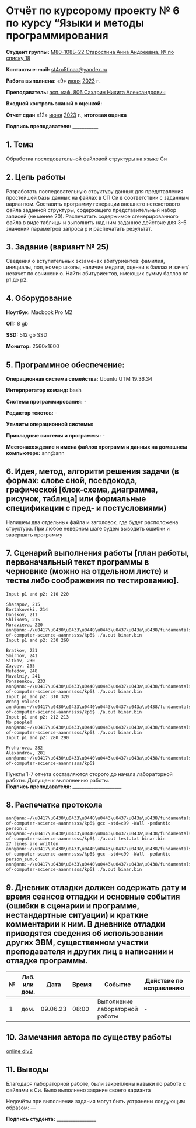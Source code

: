 # Отчёт по курсорому проекту № 6 по курсу “Языки и методы программирования

<b>Студент группы:</b> <ins>М80-108Б-22 Старостина Анна Андреевна, № по списку 18</ins>

<b>Контакты e-mail:</b> <ins>st4ro5tinaa@yandex.ru</ins>

<b>Работа выполнена:</b> «9» <ins>июня</ins> <ins>2023</ins> г.

<b>Преподаватель:</b> <ins>асп. каф. 806 Сахарин Никита Александрович</ins>

<b>Входной контроль знаний с оценкой:</b> <ins> </ins>

<b>Отчет сдан</b> «12» <ins>июня</ins> <ins>2023</ins> г., <b>итоговая оценка</b> <ins> </ins>

<b>Подпись преподавателя:</b> ___________


## 1. Тема
Обработка последовательной файловой структуры на языке Си
## 2. Цель работы
Разработать последовательную структуру данных для представления простейшей базы данных на файлах в СП Си в соответствии с заданным вариантом. Составить программу генерации внешнего нетекстового файла заданной структуры, содержащего представительный набор записей (не менее 20). Распечатать содержимое сгенерированного файла в виде таблицы и выполнить над ним заданное действие для 3–5 значений параметров запроса p и распечатать результат.
## 3. Задание (вариант № 25)
Сведения о вступительных экзаменах абитуриентов: фамилия, инициалы, пол, номер школы, наличие медали, оценки в баллах и зачет/незачет по сочинению. Найти абитуриентов, имеющих сумму баллов от p1 до p2.
## 4. Оборудование
<b>Ноутбук:</b> Macbook Pro M2

<b>ОП:</b> 8 gb

<b>SSD:</b> 512 gb SSD

<b>Монитор:</b> 2560x1600

## 5. Программное обеспечение:
<b>Операционная система семейства:</b> Ubuntu UTM 19.36.34

<b>Интерпретатор команд:</b> bash

<b>Система программирования:</b> -

<b>Редактор текстов:</b> -

<b>Утилиты операционной системы:</b> 

<b>Прикладные системы и программы:</b> -

<b>Местонахождение и имена файлов программ и данных на домашнем компьютере:</b> ann@ann

## 6. Идея, метод, алгоритм решения задачи (в формах: слове сной, псевдокода, графической [блок-схема, диаграмма, рисунок, таблица] или формальные спецификации с пред- и постусловиями)

Напишем два отдельных файла и заголовок, где будет расположена структура. При любое неверном шаге будем выводить ошибки и завершать программу

## 7. Сценарий выполнения работы [план работы, первоначальный текст программы в черновике (можно на отдельном листе) и тесты либо соображения по тестированию].

```
Input p1 and p2: 210 220

Sharapov, 215
Bortakovski, 214
Donskoy, 211
Shlikova, 215
Muravieva, 220
ann@ann:~/\u0417\u0430\u0433\u0440\u0443\u0437\u043a\u0438/fundamentals-of-computer-science-aannnssss/kp6$ ./a.out binar.bin
Input p1 and p2: 230 260

Bratkov, 231
Smirnov, 241
Sitkov, 230
Zaycev, 255
Nefedov, 248
Navalniy, 241
Ponasenkov, 233
ann@ann:~/\u0417\u0430\u0433\u0440\u0443\u0437\u043a\u0438/fundamentals-of-computer-science-aannnssss/kp6$ ./a.out binar.bin
Input p1 and p2: 310 320
Wrong values!
ann@ann:~/\u0417\u0430\u0433\u0440\u0443\u0437\u043a\u0438/fundamentals-of-computer-science-aannnssss/kp6$ ./a.out binar.bin
Input p1 and p2: 212 213
No people!
ann@ann:~/\u0417\u0430\u0433\u0440\u0443\u0437\u043a\u0438/fundamentals-of-computer-science-aannnssss/kp6$ ./a.out binar.bin
Input p1 and p2: 280 290

Prohorova, 282
Alexandrov, 281
ann@ann:~/\u0417\u0430\u0433\u0440\u0443\u0437\u043a\u0438/fundamentals-of-computer-science-aannnssss/kp6$ 

```
Пункты 1-7 отчета составляются сторого до начала лабораторной работы.
Допущен к выполнению работы.  
<b>Подпись преподавателя:</b> _____________________

## 8. Распечатка протокола 


```
ann@ann:~/\u0417\u0430\u0433\u0440\u0443\u0437\u043a\u0438/fundamentals-of-computer-science-aannnssss/kp6$ gcc -std=c99 -Wall -pedantic person.c
ann@ann:~/\u0417\u0430\u0433\u0440\u0443\u0437\u043a\u0438/fundamentals-of-computer-science-aannnssss/kp6$ ./a.out test.txt binar.bin
27 lines are written
ann@ann:~/\u0417\u0430\u0433\u0440\u0443\u0437\u043a\u0438/fundamentals-of-computer-science-aannnssss/kp6$ gcc -std=c99 -Wall -pedantic person_sum.c
ann@ann:~/\u0417\u0430\u0433\u0440\u0443\u0437\u043a\u0438/fundamentals-of-computer-science-aannnssss/kp6$ ./a.out binar.bin

```

## 9. Дневник отладки должен содержать дату и время сеансов отладки и основные события (ошибки в сценарии и программе, нестандартные ситуации) и краткие комментарии к ним. В дневнике отладки приводятся сведения об использовании других ЭВМ, существенном участии преподавателя и других лиц в написании и отладке программы.

| № |  Лаб. или дом. | Дата | Время | Событие | Действие по исправлению | Примечание |
| ------ | ------ | ------ | ------ | ------ | ------ | ------ |
| 1 | дом. | 09.06.23 | 08:00 | Выполнение лабораторной работы | - | - |

## 10. Замечания автора по существу работы 

[online div2](https://codeforces.com/contest/1841/submission/209420938)	

## 11. Выводы

Благодаря лабораторной работе, были закреплены навыки по работе с файлами в Си. Было выполнено задание своего варианта

Недочёты при выполнении задания могут быть устранены следующим образом: —

<b>Подпись студента:</b> _________________


